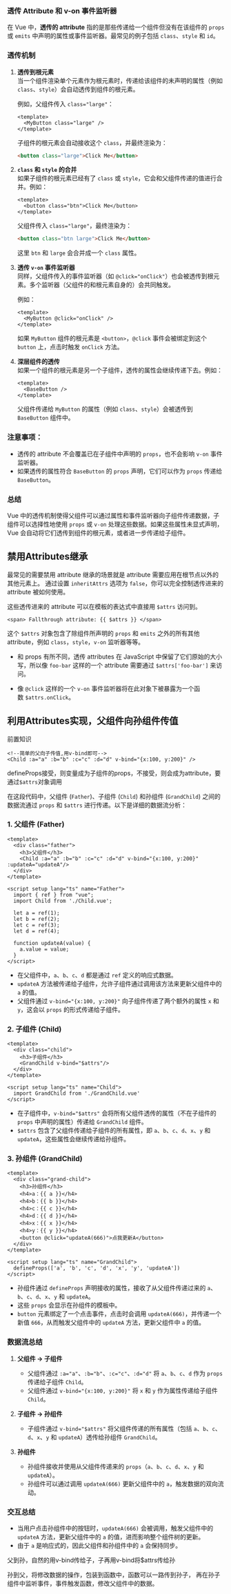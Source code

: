 
### 透传 Attribute 和 v-on 事件监听器

在 Vue 中，**透传的 attribute** 指的是那些传递给一个组件但没有在该组件的 `props` 或 `emits` 中声明的属性或事件监听器。最常见的例子包括 `class`、`style` 和 `id`。

### 透传机制

1. **透传到根元素**  
    当一个组件渲染单个元素作为根元素时，传递给该组件的未声明的属性（例如 `class`、`style`）会自动透传到组件的根元素。
    
    例如，父组件传入 `class="large"`：
    
    ```vue
    <template>
      <MyButton class="large" />
    </template>
    ```
    
    子组件的根元素会自动接收这个 `class`，并最终渲染为：
    
    ```html
    <button class="large">Click Me</button>
    ```
    
2. **`class` 和 `style` 的合并**  
    如果子组件的根元素已经有了 `class` 或 `style`，它会和父组件传递的值进行合并。例如：
    
    ```vue
    <template>
      <button class="btn">Click Me</button>
    </template>
    ```
    
    父组件传入 `class="large"`，最终渲染为：
    
    ```html
    <button class="btn large">Click Me</button>
    ```
    
    这里 `btn` 和 `large` 会合并成一个 `class` 属性。
    
3. **透传 `v-on` 事件监听器**  
    同样，父组件传入的事件监听器（如 `@click="onClick"`）也会被透传到根元素。多个监听器（父组件的和根元素自身的）会共同触发。
    
    例如：
    
    ```vue
    <template>
      <MyButton @click="onClick" />
    </template>
    ```
    
    如果 `MyButton` 组件的根元素是 `<button>`，`@click` 事件会被绑定到这个 `button` 上，点击时触发 `onClick` 方法。
    
4. **深层组件的透传**  
    如果一个组件的根元素是另一个子组件，透传的属性会继续传递下去。例如：
    
    ```vue
    <template>
      <BaseButton />
    </template>
    ```
    
    父组件传递给 `MyButton` 的属性（例如 `class`、`style`）会被透传到 `BaseButton` 组件中。
    

### 注意事项：

- 透传的 attribute 不会覆盖已在子组件中声明的 `props`，也不会影响 `v-on` 事件监听器。
- 如果透传的属性符合 `BaseButton` 的 `props` 声明，它们可以作为 `props` 传递给 `BaseButton`。

### 总结

Vue 中的透传机制使得父组件可以通过属性和事件监听器向子组件传递数据，子组件可以选择性地使用 `props` 或 `v-on` 处理这些数据。如果这些属性未显式声明，Vue 会自动将它们透传到组件的根元素，或者进一步传递给子组件。

## 禁用Attributes继承

最常见的需要禁用 attribute 继承的场景就是 attribute 需要应用在根节点以外的其他元素上。
通过设置 `inheritAttrs` 选项为 `false`，你可以完全控制透传进来的 attribute 被如何使用。

这些透传进来的 attribute 可以在模板的表达式中直接用 `$attrs` 访问到。

`<span> Fallthrough attribute: {{ $attrs }} </span>`

这个 `$attrs` 对象包含了除组件所声明的 `props` 和 `emits` 之外的所有其他 attribute，例如 `class`，`style`，`v-on` 监听器等等。

- 和 props 有所不同，透传 attributes 在 JavaScript 中保留了它们原始的大小写，所以像 `foo-bar` 这样的一个 attribute 需要通过 `$attrs['foo-bar']` 来访问。
    
- 像 `@click` 这样的一个 `v-on` 事件监听器将在此对象下被暴露为一个函数 `$attrs.onClick`。

## 利用Attributes实现，父组件向孙组件传值

前置知识
```vue
<!--简单的父向子传值,用v-bind即可-->
<Child :a="a" :b="b" :c="c" :d="d" v-bind="{x:100, y:200}" />
```

defineProps接受，则变量成为子组件的props，不接受，则会成为attribute，要通过`$attrs`对象调用

在这段代码中，父组件 (`Father`)、子组件 (`Child`) 和孙组件 (`GrandChild`) 之间的数据流通过 `props` 和 `$attrs` 进行传递。以下是详细的数据流分析：

### **1. 父组件 (Father)**

```vue
<template>
  <div class="father">
    <h3>父组件</h3>
    <Child :a="a" :b="b" :c="c" :d="d" v-bind="{x:100, y:200}" :updateA="updateA"/>
  </div>
</template>

<script setup lang="ts" name="Father">
  import { ref } from "vue";
  import Child from './Child.vue';

  let a = ref(1);
  let b = ref(2);
  let c = ref(3);
  let d = ref(4);

  function updateA(value) {
    a.value = value;
  }
</script>
```

- 在父组件中，`a`、`b`、`c`、`d` 都是通过 `ref` 定义的响应式数据。
- `updateA` 方法被传递给子组件，允许子组件通过调用该方法来更新父组件中的 `a` 的值。
- 父组件通过 `v-bind="{x:100, y:200}"` 向子组件传递了两个额外的属性 `x` 和 `y`，这会以 `props` 的形式传递给子组件。

### **2. 子组件 (Child)**

```vue
<template>
  <div class="child">
    <h3>子组件</h3>
    <GrandChild v-bind="$attrs"/>
  </div>
</template>

<script setup lang="ts" name="Child">
  import GrandChild from './GrandChild.vue'
</script>
```

- 在子组件中，`v-bind="$attrs"` 会将所有父组件透传的属性（不在子组件的 `props` 中声明的属性）传递给 `GrandChild` 组件。
- `$attrs` 包含了父组件传递给子组件的所有属性，即 `a`、`b`、`c`、`d`、`x`、`y` 和 `updateA`，这些属性会继续传递给孙组件。

### **3. 孙组件 (GrandChild)**

```vue
<template>
  <div class="grand-child">
    <h3>孙组件</h3>
    <h4>a：{{ a }}</h4>
    <h4>b：{{ b }}</h4>
    <h4>c：{{ c }}</h4>
    <h4>d：{{ d }}</h4>
    <h4>x：{{ x }}</h4>
    <h4>y：{{ y }}</h4>
    <button @click="updateA(666)">点我更新A</button>
  </div>
</template>

<script setup lang="ts" name="GrandChild">
  defineProps(['a', 'b', 'c', 'd', 'x', 'y', 'updateA'])
</script>
```

- 孙组件通过 `defineProps` 声明接收的属性，接收了从父组件传递过来的 `a`、`b`、`c`、`d`、`x`、`y` 和 `updateA`。
- 这些 `props` 会显示在孙组件的模板中。
- `button` 元素绑定了一个点击事件，点击时会调用 `updateA(666)`，并传递一个新值 `666`，从而触发父组件中的 `updateA` 方法，更新父组件中 `a` 的值。

### **数据流总结**

1. **父组件 → 子组件**
    
    - 父组件通过 `:a="a"`、`:b="b"`、`:c="c"`、`:d="d"` 将 `a`、`b`、`c`、`d` 作为 `props` 传递给子组件 `Child`。
    - 父组件通过 `v-bind="{x:100, y:200}"` 将 `x` 和 `y` 作为属性传递给子组件 `Child`。
2. **子组件 → 孙组件**
    
    - 子组件通过 `v-bind="$attrs"` 将父组件传递的所有属性（包括 `a`、`b`、`c`、`d`、`x`、`y` 和 `updateA`）透传给孙组件 `GrandChild`。
3. **孙组件**
    
    - 孙组件接收并使用从父组件传递来的 `props`（`a`、`b`、`c`、`d`、`x`、`y` 和 `updateA`）。
    - 孙组件可以通过调用 `updateA(666)` 更新父组件中的 `a`，触发数据的双向流动。

### **交互总结**

- 当用户点击孙组件中的按钮时，`updateA(666)` 会被调用，触发父组件中的 `updateA` 方法，更新父组件中的 `a` 的值，进而影响整个组件树的更新。
- 由于 `a` 是响应式的，因此父组件和孙组件中的 `a` 会保持同步。

父到孙，自然的用v-bind传给子，子再用v-bind将$attrs传给孙

孙到父，将修改数据的操作，包装到函数中，函数可以一路传到孙子，
再在孙子组件中监听事件，事件触发函数，修改父组件中的数据。

